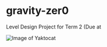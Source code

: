 # gravity-zer0
Level Design Project for Term 2 (Due at 

![Image of Yaktocat](https://octodex.github.com/images/yaktocat.png)
